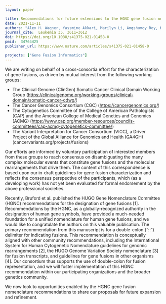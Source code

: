 ```yaml
---
layout: paper

title: Recommendations for future extensions to the HGNC gene fusion nomenclature
date: 2021-11-11
authors: "Alex H. Wagner, Yassmine Akkari, Marilyn Li, Angshumoy Roy, Karen Tsuchiya & Gordana Raca"
journal_cite:  Leukemia 35, 3611–3612
doi: https://doi.org/10.1038/s41375-021-01458-0
pmid:  34764425
publisher_url: https://www.nature.com/articles/s41375-021-01458-0

projects: ["Gene Fusion Informatics"]
---
```


We are writing on behalf of a cross-consortia effort for the characterization of gene fusions, as driven by mutual interest from the following working groups:

* The Clinical Genome (ClinGen) Somatic Cancer Clinical Domain Working Group (https://clinicalgenome.org/working-groups/clinical-domain/somatic-cancer-cdwg/)
* The Cancer Genomics Consortium (CGC) (https://cancergenomics.org/)
* The Cytogenetics Committee of the College of American Pathologists (CAP) and the American College of Medical Genetics and Genomics (ACMG) (https://www.cap.org/member-resources/councils-committees/cap-acmg-cytogenetics-committee/)
* The Variant Interpretation for Cancer Consortium (VICC), a Driver Project of the Global Alliance for Genomics and Health (GA4GH) (cancervariants.org/projects/fusions)

Our efforts are informed by voluntary participation of interested members from these groups to reach consensus on disambiguating the many complex molecular events that constitute gene fusions and the molecular rearrangements that drive them. The content of this correspondence is based upon our in-draft guidelines for gene fusion characterization and reflects the consensus perspective of the participants, which (as a developing work) has not yet been evaluated for formal endorsement by the above professional societies.

Recently, Bruford et al. published the HUGO Gene Nomenclature Committee (HGNC) recommendations for the designation of gene fusions [1]. Recommendations by the HGNC, as a globally-recognized authority in the designation of human gene symbols, have provided a much-needed foundation for a unified nomenclature for human gene fusions, and we would like to congratulate the authors on this valuable publication. The primary recommendation from this manuscript is for a double-colon (“::”) delimiter for indicating fusions. This recommendation is conceptually aligned with other community recommendations, including the International System for Human Cytogenetic Nomenclature guidelines for genomic rearrangements [2], the HUGO Genome Variation Society nomenclature [3] for fusion transcripts, and guidelines for gene fusions in other organisms [4]. Our consortium thus supports the use of double-colon for fusion representation, and we will foster implementation of this HGNC recommendation within our participating organizations and the broader genetics community.

We now look to opportunities enabled by the HGNC gene fusion nomenclature recommendations to share our proposals for future expansion and refinement.
